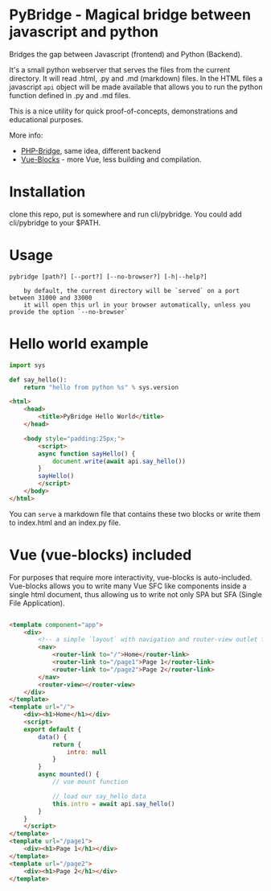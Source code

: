 # PyBridge - Magical bridge between javascript and python

Bridges the gap between Javascript (frontend) and Python (Backend).

It's a small python webserver that serves the files from the current directory.
It will read .html, .py and .md (markdown) files.
In the HTML files a javascript `api` object will be made available that allows
you to run the python function defined in .py and .md files.

This is a nice utility for quick proof-of-concepts, demonstrations and educational
purposes.

More info:
- [PHP-Bridge](https://github.com/j-angnoe/php-bridge), same idea, different backend
- [Vue-Blocks](https://github.com/j-angnoe/vue-blocks) - more Vue, less building and compilation.

# Installation
clone this repo, put is somewhere and run cli/pybridge. You could add cli/pybridge to your $PATH.

# Usage
```
pybridge [path?] [--port?] [--no-browser?] [-h|--help?]

    by default, the current directory will be `served` on a port between 31000 and 33000
    it will open this url in your browser automatically, unless you provide the option `--no-browser`
```

# Hello world example

```python
import sys

def say_hello():
    return "hello from python %s" % sys.version
```

```html
<html>
    <head>
        <title>PyBridge Hello World</title>
    </head>

    <body style="padding:25px;">
        <script>
        async function sayHello() {
            document.write(await api.say_hello())
        }
        sayHello()
        </script>
    </body>
</html>
```

You can `serve` a markdown file that contains these two blocks
or write them to index.html and an index.py file. 

# Vue (vue-blocks) included

For purposes that require more interactivity, vue-blocks is auto-included. Vue-blocks allows you to write many Vue SFC like components inside a single html document, thus allowing us to write not only SPA but SFA (Single File Application).

```html

<template component="app">
    <div>
        <!-- a simple `layout` with navigation and router-view outlet for our pages -->
        <nav>
            <router-link to="/">Home</router-link>
            <router-link to="/page1">Page 1</router-link>
            <router-link to="/page2">Page 2</router-link>
        </nav>
        <router-view></router-view>
    </div>
</template>
<template url="/">
    <div><h1>Home</h1></div>
    <script>
    export default {
        data() {
            return {
                intro: null
            }
        }
        async mounted() {
            // vue mount function

            // load our say_hello data 
            this.intro = await api.say_hello()
        }
    }
    </script>
</template>
<template url="/page1">
    <div><h1>Page 1</h1></div>
</template>
<template url="/page2">
    <div><h1>Page 2</h1></div>
</template>

```


